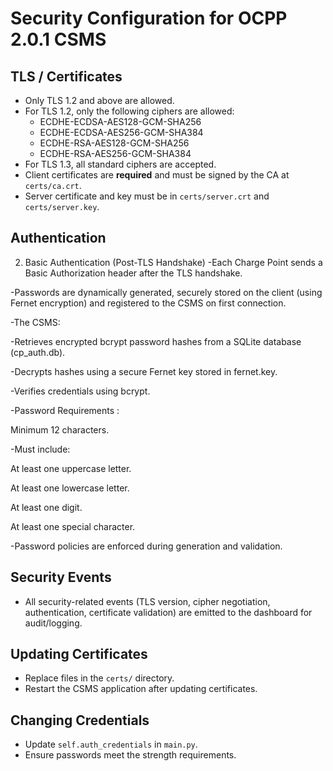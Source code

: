 # Security Configuration for OCPP 2.0.1 CSMS

## TLS / Certificates

- Only TLS 1.2 and above are allowed.
- For TLS 1.2, only the following ciphers are allowed:  
  - ECDHE-ECDSA-AES128-GCM-SHA256  
  - ECDHE-ECDSA-AES256-GCM-SHA384  
  - ECDHE-RSA-AES128-GCM-SHA256  
  - ECDHE-RSA-AES256-GCM-SHA384  
- For TLS 1.3, all standard ciphers are accepted.
- Client certificates are **required** and must be signed by the CA at `certs/ca.crt`.
- Server certificate and key must be in `certs/server.crt` and `certs/server.key`.

## Authentication

2. Basic Authentication (Post-TLS Handshake)
-Each Charge Point sends a Basic Authorization header after the TLS handshake.

-Passwords are dynamically generated, securely stored on the client (using Fernet encryption) and registered to the CSMS on first connection.

-The CSMS:

-Retrieves encrypted bcrypt password hashes from a SQLite database (cp_auth.db).

-Decrypts hashes using a secure Fernet key stored in fernet.key.

-Verifies credentials using bcrypt.

-Password Requirements :

Minimum 12 characters.

-Must include:

At least one uppercase letter.

At least one lowercase letter.

At least one digit.

At least one special character.

-Password policies are enforced during generation and validation.

## Security Events

- All security-related events (TLS version, cipher negotiation, authentication, certificate validation) are emitted to the dashboard for audit/logging.

## Updating Certificates

- Replace files in the `certs/` directory.
- Restart the CSMS application after updating certificates.

## Changing Credentials

- Update `self.auth_credentials` in `main.py`.
- Ensure passwords meet the strength requirements.